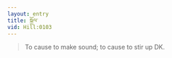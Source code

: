 ```yaml
---
layout: entry
title: སྐྲོལ་
vid: Hill:0103
---
```

> To cause to make sound; to cause to stir up DK\.



